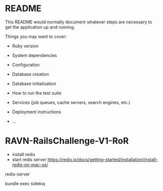 # README

This README would normally document whatever steps are necessary to get the
application up and running.

Things you may want to cover:

- Ruby version

- System dependencies

- Configuration

- Database creation

- Database initialization

- How to run the test suite

- Services (job queues, cache servers, search engines, etc.)

- Deployment instructions

- ...

# RAVN-RailsChallenge-V1-RoR

- install redis
- start redis server
  https://redis.io/docs/getting-started/installation/install-redis-on-mac-os/

redis-server

bundle exec sidekiq
